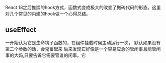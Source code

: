 React 18之后推崇的hook方式，函数式变成极大的改变了搬砖代码的形态。这里对几个常见的内建的hook做一个心得总结。
## useEffect
一开始认为它是生命钩子函数的，在组件挂载时候主动运行一次，
默认如果没有第二个参数的话，会鬼畜起来
后来发现它好像是一个容易应急的管闲事且能管闲事的大妈,只要告诉它需要管谁的闲事。它